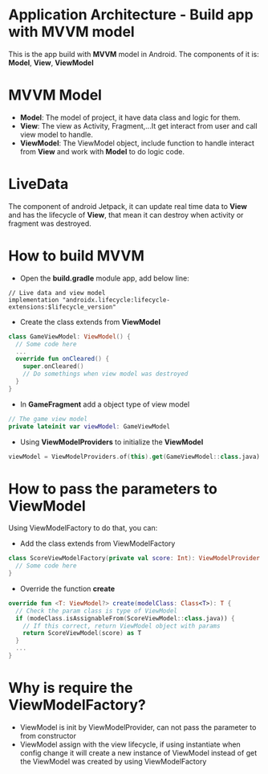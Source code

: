 # Application Architecture - Build app with MVVM model

This is the app build with **MVVM** model in Android. The components of it is: **Model**, **View**, **ViewModel**

# MVVM Model
* **Model**: The model of project, it have data class and logic for them.
* **View**: The view as Activity, Fragment,...It get interact from user and call view model to handle.
* **ViewModel**: The ViewModel object, include function to handle interact from **View** and work with **Model** to do logic code.

# LiveData
The component of android Jetpack, it can update real time data to **View** and has the lifecycle of **View**, that mean it can destroy when activity or fragment was destroyed.

# How to build MVVM
* Open the **build.gradle** module app, add below line:
```
// Live data and view model
implementation "androidx.lifecycle:lifecycle-extensions:$lifecycle_version"
```
* Create the class extends from **ViewModel**
```kotlin
class GameViewModel: ViewModel() {
  // Some code here
  ...
  override fun onCleared() {
    super.onCleared()
    // Do somethings when view model was destroyed
  }
}
```
* In **GameFragment** add a object type of view model
```kotlin
// The game view model
private lateinit var viewModel: GameViewModel
```
* Using **ViewModelProviders** to initialize the **ViewModel**
```kotlin
viewModel = ViewModelProviders.of(this).get(GameViewModel::class.java)
```
# How to pass the parameters to ViewModel
Using ViewModelFactory to do that, you can:
* Add the class extends from ViewModelFactory
```kotlin
class ScoreViewModelFactory(private val score: Int): ViewModelProvider.Factory {
  // Some code here
}
```
* Override the function **create**
```kotlin
override fun <T: ViewModel?> create(modelClass: Class<T>): T {
  // Check the param class is type of ViewModel
  if (modeClass.isAssignableFrom(ScoreViewModel::class.java)) {
    // If this correct, return ViewModel object with params
    return ScoreViewModel(score) as T
  }
  ...
}
```
# Why is require the ViewModelFactory?
* ViewModel is init by ViewModelProvider, can not pass the parameter to from constructor
* ViewModel assign with the view lifecycle, if using instantiate when config change it will create a new instance of ViewModel instead of get the ViewModel was created by using ViewModelFactory
